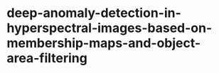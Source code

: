 # deep-anomaly-detection-in-hyperspectral-images-based-on-membership-maps-and-object-area-filtering

